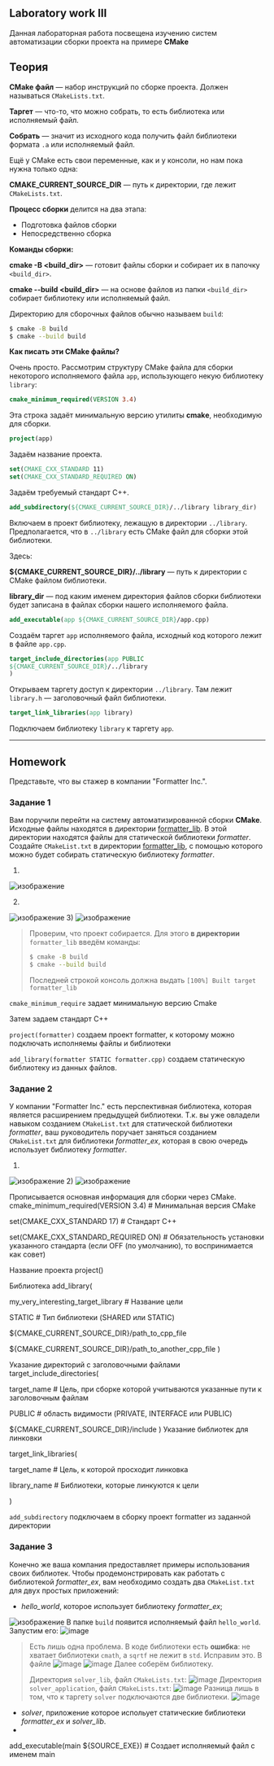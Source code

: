 ## Laboratory work III

Данная лабораторная работа посвещена изучению систем автоматизации сборки проекта на примере **CMake**


## Теория

**CMake файл** — набор инструкций по сборке проекта. Должен называться `CMakeLists.txt`.

**Таргет** — что-то, что можно собрать, то есть библиотека или исполняемый файл.

**Собрать** — значит из исходного кода получить файл библиотеки формата `.a` или исполняемый файл.

Ещё у CMake есть свои переменные, как и у консоли, но нам пока нужна только одна:

**CMAKE_CURRENT_SOURCE_DIR** — путь к директории, где лежит `CMakeLists.txt`.

**Процесс сборки** делится на два этапа:

- Подготовка файлов сборки
- Непосредственно сборка

**Команды сборки:**

**cmake -B \<build_dir>** — готовит файлы сборки и собирает их в папочку `<build_dir>`.

**cmake --build \<build_dir>** — на основе файлов из папки `<build_dir>` собирает библиотеку или исполняемый файл.

Директорию для сборочных файлов обычно называем `build`:

```sh
$ cmake -B build
$ cmake --build build
```

**Как писать эти  CMake файлы?**

Очень просто. Рассмотрим структуру CMake файла для сборки некоторого исполняемого файла `app`, использующего некую библиотеку `library`:

```cmake
cmake_minimum_required(VERSION 3.4)
```

Эта строка задаёт минимальную версию утилиты **cmake**, необходимую для сборки.

```cmake
project(app)
```

Задаём название проекта.

```cmake
set(CMAKE_CXX_STANDARD 11)
set(CMAKE_CXX_STANDARD_REQUIRED ON)
```

Задаём требуемый стандарт C++.

```cmake
add_subdirectory(${CMAKE_CURRENT_SOURCE_DIR}/../library library_dir)
```

Включаем в проект библиотеку, лежащую в директории `../library`. Предполагается, что в `../library` есть CMake файл для сборки этой библиотеки.

Здесь:

**${CMAKE_CURRENT_SOURCE_DIR}/../library** — путь к директории с CMake файлом библиотеки.

**library_dir** — под каким именем директория файлов сборки библиотеки будет записана в файлах сборки нашего исполняемого файла.

```cmake
add_executable(app ${CMAKE_CURRENT_SOURCE_DIR}/app.cpp)
```

Создаём таргет `app` исполняемого файла, исходный код которого лежит в файле `app.cpp`.

```cmake
target_include_directories(app PUBLIC
${CMAKE_CURRENT_SOURCE_DIR}/../library
)
```

Открываем таргету доступ к директории `../library`. Там лежит  `library.h` — заголовочный файл библиотеки.

```cmake
target_link_libraries(app library)
```

Подключаем библиотеку `library` к таргету `app`.

___

## Homework

Представьте, что вы стажер в компании "Formatter Inc.".
### Задание 1
Вам поручили перейти на систему автоматизированной сборки **CMake**.
Исходные файлы находятся в директории [formatter_lib](formatter_lib).
В этой директории находятся файлы для статической библиотеки *formatter*.
Создайте `CMakeList.txt` в директории [formatter_lib](formatter_lib),
с помощью которого можно будет собирать статическую библиотеку *formatter*.

1)
![изображение](https://github.com/lepeha81/timp_lab3/blob/main/10.PNG)

2)
![изображение](https://github.com/lepeha81/timp_lab3/blob/main/11.PNG)
3)
![изображение](https://github.com/lepeha81/timp_lab3/blob/main/12.PNG)
> Проверим, что проект собирается. Для этого **в директории** `formatter_lib` введём команды:
> ```sh
> $ cmake -B build
> $ cmake --build build
> ```
> Последней строкой консоль должна выдать `[100%] Built target formatter_lib`



`cmake_minimum_require` задает минимальную версию Cmake

Затем задаем стандарт C++

`project(formatter)` создаем проект formatter, к которому можно подключать исполняемы файлы и библиотеки

`add_library(formatter STATIC formatter.cpp)` создаем статическую библиотеку из данных файлов.

### Задание 2
У компании "Formatter Inc." есть перспективная библиотека,
которая является расширением предыдущей библиотеки. Т.к. вы уже овладели
навыком созданием `CMakeList.txt` для статической библиотеки *formatter*, ваш 
руководитель поручает заняться созданием `CMakeList.txt` для библиотеки 
*formatter_ex*, которая в свою очередь использует библиотеку *formatter*.

1)
![изображение](https://github.com/lepeha81/timp_lab3/blob/main/13.PNG)
2)
![изображение](https://github.com/lepeha81/timp_lab3/blob/main/14.PNG)

Прописывается основная информация для сборки через CMake.
cmake_minimum_required(VERSION 3.4)    # Минимальная версия CMake

set(CMAKE_CXX_STANDARD 17)             # Стандарт C++

set(CMAKE_CXX_STANDARD_REQUIRED ON)    # Обязательность установки указанного стандарта (если OFF (по умолчанию), то воспринимается как совет)

Название проекта
project()

Библиотека
add_library(

  my_very_interesting_target_library              # Название цели
  
  STATIC                                          # Тип библиотеки (SHARED или STATIC)
  
  ${CMAKE_CURRENT_SOURCE_DIR}/path_to_cpp_file
  
  ${CMAKE_CURRENT_SOURCE_DIR}/path_to_another_cpp_file
)

Указание директорий с заголовочными файлами
target_include_directories(

  target_name                           # Цель, при сборке которой учитываются указанные пути к заголовочным файлам
  
  PUBLIC                                # область видимости (PRIVATE, INTERFACE или PUBLIC)
  
  ${CMAKE_CURRENT_SOURCE_DIR}/include
)
Указание библиотек для линковки

target_link_libraries(

  target_name                         # Цель, к которой просходит линковка
  
  library_name                        # Библиотеки, которые линкуются к цели
  
)

`add_subdirectory` подключаем в сборку проект formatter из заданной директории


### Задание 3
Конечно же ваша компания предоставляет примеры использования своих библиотек.
Чтобы продемонстрировать как работать с библиотекой *formatter_ex*,
вам необходимо создать два `CMakeList.txt` для двух простых приложений:
* *hello_world*, которое использует библиотеку *formatter_ex*;

![изображение](https://github.com/lepeha81/timp_lab3/blob/main/21.PNG)
 В папке `build` появится исполняемый файл `hello_world`. Запустим его:
![image](https://github.com/lepeha81/timp_lab3/blob/main/15.PNG)
> Есть лишь одна проблема. В коде библиотеки есть **ошибка**: не хватает библиотеки `cmath`, а `sqrtf` не лежит в `std`. Исправим это. В файле
![image](https://github.com/lepeha81/timp_lab3/blob/main/16.PNG)
![image](https://github.com/lepeha81/timp_lab3/blob/main/17.PNG)
> Далее соберём библиотеку.
> 
> Директория `solver_lib`, файл `CMakeLists.txt`:
![image](https://github.com/lepeha81/timp_lab3/blob/main/18.PNG)
> Директория `solver_application`, файл `CMakeLists.txt`:
> ![image](https://github.com/lepeha81/timp_lab3/blob/main/19.PNG)
 > Разница лишь в том, что к таргету `solver` подключаются две библиотеки.
>  ![image](https://github.com/lepeha81/timp_lab3/blob/main/20.PNG)
* *solver*, приложение которое испольует статические библиотеки *formatter_ex* и *solver_lib*.
* 
add_executable(main ${SOURCE_EXE})	# Создает исполняемый файл с именем main
